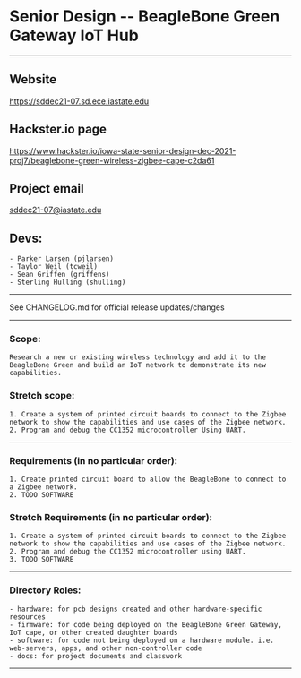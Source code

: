 # Senior Design -- BeagleBone Green Gateway IoT Hub

---

## Website
https://sddec21-07.sd.ece.iastate.edu

## Hackster.io page
https://www.hackster.io/iowa-state-senior-design-dec-2021-proj7/beaglebone-green-wireless-zigbee-cape-c2da61

## Project email
sddec21-07@iastate.edu

## Devs:
	- Parker Larsen (pjlarsen)
	- Taylor Weil (tcweil)
	- Sean Griffen (griffens)
	- Sterling Hulling (shulling)

---

See CHANGELOG.md for official release updates/changes

---

### Scope:
	Research a new or existing wireless technology and add it to the BeagleBone Green and build an IoT network to demonstrate its new capabilities.

### Stretch scope:
	1. Create a system of printed circuit boards to connect to the Zigbee network to show the capabilities and use cases of the Zigbee network.
	2. Program and debug the CC1352 microcontroller Using UART.

---

### Requirements (in no particular order):
	1. Create printed circuit board to allow the BeagleBone to connect to a Zigbee network.
	2. TODO SOFTWARE

### Stretch Requirements (in no particular order):
	1. Create a system of printed circuit boards to connect to the Zigbee network to show the capabilities and use cases of the Zigbee network.
	2. Program and debug the CC1352 microcontroller using UART.
	3. TODO SOFTWARE

---

### Directory Roles:
	- hardware: for pcb designs created and other hardware-specific resources
	- firmware: for code being deployed on the BeagleBone Green Gateway, IoT cape, or other created daughter boards
	- software: for code not being deployed on a hardware module. i.e. web-servers, apps, and other non-controller code
	- docs: for project documents and classwork

---
